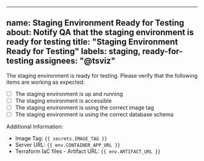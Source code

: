 
---
name: Staging Environment Ready for Testing
about: Notify QA that the staging environment is ready for testing
title: "Staging Environment Ready for Testing"
labels: staging, ready-for-testing
assignees: "@tsviz"
---

The staging environment is ready for testing. Please verify that the following items are working as expected:

- [ ] The staging environment is up and running
- [ ] The staging environment is accessible
- [ ] The staging environment is using the correct image tag
- [ ] The staging environment is using the correct database schema

Additional Information:
- Image Tag: `{{ secrets.IMAGE_TAG }}`
- Server URL: `{{ env.CONTAINER_APP_URL }}`
- Terraform IaC files - Artifact URL: `{{ env.ARTIFACT_URL }}`
